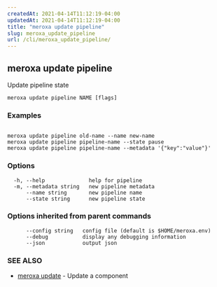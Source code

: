 ```yaml
---
createdAt: 2021-04-14T11:12:19-04:00
updatedAt: 2021-04-14T11:12:19-04:00
title: "meroxa update pipeline"
slug: meroxa_update_pipeline
url: /cli/meroxa_update_pipeline/
---
```

## meroxa update pipeline

Update pipeline state

```
meroxa update pipeline NAME [flags]
```

### Examples

```

meroxa update pipeline old-name --name new-name
meroxa update pipeline pipeline-name --state pause
meroxa update pipeline pipeline-name --metadata '{"key":"value"}'
```

### Options

```
  -h, --help              help for pipeline
  -m, --metadata string   new pipeline metadata
      --name string       new pipeline name
      --state string      new pipeline state
```

### Options inherited from parent commands

```
      --config string   config file (default is $HOME/meroxa.env)
      --debug           display any debugging information
      --json            output json
```

### SEE ALSO

* [meroxa update](meroxa_update)	 - Update a component

